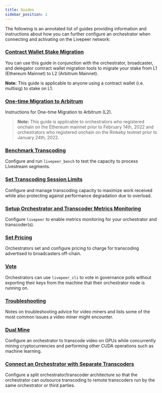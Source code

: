```yaml
---
title: Guides
sidebar_position: 1
---
```


The following is an annotated list of guides providing information and instructions about how you can further configure an orchestrator when connecting and activating on the Livepeer network:

### [Contract Wallet Stake Migration](/video-miners/guides/contract-wallet-migration)

You can use this guide in conjunction with the orchestrator, broadcaster, and delegator contract wallet migration tools to migrate your stake from L1 (Ethereum Mainnet) to L2 (Arbitrum Mainnet).

**Note:** This guide is applicable to anyone using a contract wallet (i.e. multisig) to stake on L1. 

### [One-time Migration to Arbitrum](/video-miners/guides/l2-migration)

Instructions for One-time Migration to Arbitrum (L2).

> **Note:** This guide is applicable to orchestrators who registered onchain on the Ethereum mainnet prior to February 14th, 2022 and orchestrators who registered onchain on the Rinkeby testnet prior to January 24th, 2022. 

### [Benchmark Transcoding](/video-miners/guides/benchmarking)

Configure and run `livepeer_bench` to test the capacity to process Livestream segments.

### [Set Transcoding Session Limits](/video-miners/guides/session-limits)

Configure and manage transcoding capacity to maximize work received while also protecting against performance degradation due to overload.

### [Setup Orchestrator and Transcoder Metrics Monitoring](/video-miners/guides/metrics-monitoring)

Configure `livepeer` to enable metrics monitoring for your orchestrator and transcoder(s).

### [Set Pricing](/video-miners/guides/pricing) 

Orchestrators set and configure pricing to charge for transcoding advertised to broadcasters off-chain.

### [Vote](/video-miners/guides/vote)

Orchestrators can use `livepeer_cli` to vote in governance polls without exporting their keys from the machine that their orchestrator node is running on.

### [Troubleshooting](/video-miners/guides/troubleshooting)

Notes on troubleshooting advice for video miners and lists some of the most common issues a video miner might encounter.

### [Dual Mine](/video-miners/guides/dual-mining)

Configure an orchestrator to transcode video on GPUs while concurrently mining cryptocurrencies and performing other CUDA operations such as machine learning.

### [Connect an Orchestrator with Separate Transcoders](/video-miners/guides/o-t-split) 

Configure a split orchestrator/transcoder architecture so that the orchestrator can outsource transcoding to remote transcoders run by the same orchestrator or third parties. 